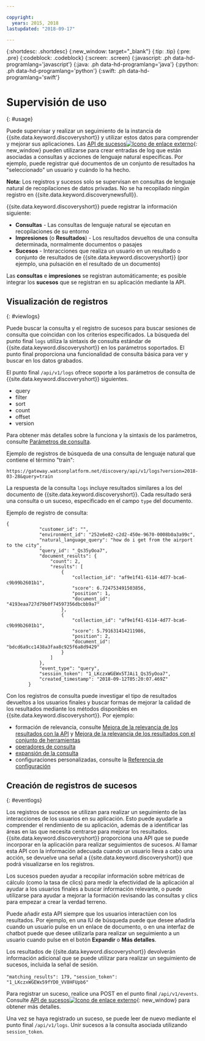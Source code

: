 ```yaml
---

copyright:
  years: 2015, 2018
lastupdated: "2018-09-17"

---
```


{:shortdesc: .shortdesc}
{:new_window: target="_blank"}
{:tip: .tip}
{:pre: .pre}
{:codeblock: .codeblock}
{:screen: .screen}
{:javascript: .ph data-hd-programlang='javascript'}
{:java: .ph data-hd-programlang='java'}
{:python: .ph data-hd-programlang='python'}
{:swift: .ph data-hd-programlang='swift'}

# Supervisión de uso
{: #usage}

Puede supervisar y realizar un seguimiento de la instancia de {{site.data.keyword.discoveryshort}} y utilizar estos datos para comprender y mejorar sus aplicaciones. Las [API de sucesos![Icono de enlace externo](../../icons/launch-glyph.svg "Icono de enlace externo")](https://www.ibm.com/watson/developercloud/discovery/api/v1/curl.html?curl#events-and-feedback-api){: new_window} pueden utilizarse para crear entradas de log que están asociadas a consultas y acciones de lenguaje natural específicas. Por ejemplo, puede registrar qué documentos de un conjunto de resultados ha "seleccionado" un usuario y cuándo lo ha hecho.

**Nota:** Los registros y sucesos solo se supervisan en consultas de lenguaje natural de recopilaciones de datos privadas. No se ha recopilado ningún registro en {{site.data.keyword.discoverynewsfull}}.

{{site.data.keyword.discoveryshort}} puede registrar la información siguiente:
- **Consultas** - Las consultas de lenguaje natural se ejecutan en recopilaciones de su entorno 
- **Impresiones** (o **Resultados**) - Los resultados devueltos de una consulta determinada, normalmente documentos o pasajes 
- **Sucesos** - Interacciones que realiza un usuario en un resultado o conjunto de resultados de {{site.data.keyword.discoveryshort}} (por ejemplo, una pulsación en el resultado de un documento)

Las **consultas** e **impresiones** se registran automáticamente; es posible integrar los **sucesos** que se registran en su aplicación mediante la API.

## Visualización de registros
{: #viewlogs}

Puede buscar la consulta y el registro de sucesos para buscar sesiones de consulta que coincidan con los criterios especificados. La búsqueda del punto final `logs` utiliza la sintaxis de consulta estándar de {{site.data.keyword.discoveryshort}} en los parámetros soportados. El punto final proporciona una funcionalidad de consulta básica para ver y buscar en los datos grabados.  

El punto final `/api/v1/logs` ofrece soporte a los parámetros de consulta de {{site.data.keyword.discoveryshort}} siguientes.
- query 
- filter
- sort
- count 
- offset
- version

Para obtener más detalles sobre la funciona y la sintaxis de los parámetros, consulte [Parámetros de consulta](/docs/services/discovery/query-parameters.html).

Ejemplo de registros de búsqueda de una consulta de lenguaje natural que contiene el término "train":

`https://gateway.watsonplatform.net/discovery/api/v1/logs?version=2018-03-28&query=train`

La respuesta de la consulta `logs` incluye resultados similares a los del documento de {{site.data.keyword.discoveryshort}}. Cada resultado será una consulta o un suceso, especificado en el campo `type` del documento.  

Ejemplo de registro de consulta:

```
{
            "customer_id": "",
            "environment_id": "252e6e82-c2d2-450e-9670-0008b0a3a99c",
            "natural_language_query": "how do i get from the airport to the city",
            "query_id": "_Qs35yOoa7",
            "document_results": {
                "count": 2,
                "results": [
                    {
                        "collection_id": "af9e1f41-6114-4d77-bca6-c9b99b2601b1",
                        "score": 6.724753491503856,
                        "position": 1,
                        "document_id": "4193eaa727d79b0f74597356dbcbb9a7"
                    },
                    {
                        "collection_id": "af9e1f41-6114-4d77-bca6-c9b99b2601b1",
                        "score": 5.791631414211986,
                        "position": 2,
                        "document_id": "bdcd6a9cc1438a3faa8c925f6a8d9429"
                    }
                ]
            },
            "event_type": "query",
            "session_token": "1_LKczxWGEWx5TJAi1_Qs35yOoa7",
            "created_timestamp": "2018-09-12T05:20:07.469Z"
        }
```

Con los registros de consulta puede investigar el tipo de resultados devueltos a los usuarios finales y buscar formas de mejorar la calidad de los resultados mediante los métodos disponibles en {{site.data.keyword.discoveryshort}}. Por ejemplo: 
- formación de relevancia, consulte [Mejora de la relevancia de los resultados con la API](/docs/services/discovery/train.html) y [Mejora de la relevancia de los resultados con el conjunto de herramientas](/docs/services/discovery/train-tooling.html)
- [operadores de consulta](/docs/services/discovery/query-operators.html)
- [expansión de la consulta](/docs/services/discovery/using.html#query-expansion)
- configuraciones personalizadas, consulte la [Referencia de configuración](/docs/services/discovery/custom-config.html)

## Creación de registros de sucesos
{: #eventlogs}

Los registros de sucesos se utilizan para realizar un seguimiento de las interacciones de los usuarios en su aplicación. Esto puede ayudarle a comprender el rendimiento de su aplicación, además de a identificar las áreas en las que necesita centrarse para mejorar los resultados. {{site.data.keyword.discoveryshort}} proporciona una API que se puede incorporar en la aplicación para realizar seguimientos de sucesos. Al llamar esta API con la información adecuada cuando un usuario lleva a cabo una acción, se devuelve una señal a {{site.data.keyword.discoveryshort}} que podrá visualizarse en los registros. 

Los sucesos pueden ayudar a recopilar información sobre métricas de cálculo (como la tasa de clics) para medir la efectividad de la aplicación al ayudar a los usuarios finales a buscar información relevante, o puede utilizarse para ayudar a mejorar la formación revisando las consultas y clics para empezar a crear la verdad terreno. 

Puede añadir esta API siempre que los usuarios interactúen con los resultados. Por ejemplo, en una IU de búsqueda puede que desee añadirla cuando un usuario pulse en un enlace de documento, o en una interfaz de chatbot puede que desee utilizarla para realizar un seguimiento a un usuario cuando pulse en el botón **Expandir** o **Más detalles**.

Los resultados de {{site.data.keyword.discoveryshort}} devolverán información adicional que se puede utilizar para realizar un seguimiento de sucesos, incluida la señal de sesión. 

`"matching_results": 179,`
`"session_token": "1_LKczxWGEWx59fYD0_VV8HFUpb6"`

Para registrar un suceso, realice una POST en el punto final `/api/v1/events`. Consulte [API de sucesos![Icono de enlace externo](../../icons/launch-glyph.svg "Icono de enlace externo")](https://www.ibm.com/watson/developercloud/discovery/api/v1/curl.html?curl#events-and-feedback-api){: new_window} para obtener más detalles.

Una vez se haya registrado un suceso, se puede leer de nuevo mediante el punto final `/api/v1/logs`. Unir sucesos a la consulta asociada utilizando `session_token`.
